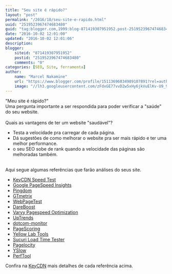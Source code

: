 ```yaml
---
title: "Seu site é rápido?"
layout: "post"
permalink: "/2016/10/seu-site-e-rapido.html"
uuid: "2519523967474683480"
guid: "tag:blogger.com,1999:blog-871419307951952.post-2519523967474683480"
date: "2016-10-02 12:01:00"
updated: "2016-10-02 12:01:06"
description: 
blogger:
    siteid: "871419307951952"
    postid: "2519523967474683480"
    comments: "0"
categories: [SEO, Site, ferramenta]
author: 
    name: "Marcel Nakamine"
    url: "https://www.blogger.com/profile/15113696834989107891?rel=author"
    image: "//lh3.googleusercontent.com/zFdxGE77vvD2w5xHy6jkVuElKv-U9_9qLkRYK8OnbDeJPtjSZ82UPq5w6hJ-SA=w35"
---
```


<div class="css-full-post-content js-full-post-content">
"Meu site é rápido?"<br />Uma pergunta importante a ser respondida para poder verificar a "saúde" do seu website.<br /><br />Quais as vantagens de ter um website "saudável"?<br /><ul><li>Testa a velocidade pra carregar de cada página.</li><li>Dá sugestões de como melhorar o website pra ser mais rápido e ter uma melhor performance.</li><li>o seu SEO sobe de rank quando a velocidade das páginas são melhoradas também.</li></ul><br />Aqui segue algumas referências que farão análises do seus site.<br /><ul><li><a href="https://tools.keycdn.com/speed" target="_blank">KeyCDN Speed Test</a></li><li><a href="https://developers.google.com/speed/pagespeed/insights/" target="_blank">Google PageSpeed Insights</a></li><li><a href="http://tools.pingdom.com/fpt/" target="_blank">Pingdom</a></li><li><a href="https://gtmetrix.com/" target="_blank">GTmetrix</a></li><li><a href="http://www.webpagetest.org/" target="_blank">WebPageTest</a></li><li><a href="https://www.dareboost.com/en/home" target="_blank">DareBoost</a></li><li><a href="https://varvy.com/pagespeed/" target="_blank">Varvy Pagespeed Optimization</a></li><li><a href="https://www.uptrends.com/tools/website-speed-test" target="_blank">UpTrends</a></li><li><a href="https://www.dotcom-tools.com/website-speed-test.aspx" target="_blank">dotcom-monitor</a></li><li><a href="http://www.pagescoring.com/website-speed-test/" target="_blank">PageScoring</a></li><li><a href="http://yellowlab.tools/" target="_blank">Yellow Lab Tools</a></li><li><a href="https://performance.sucuri.net/" target="_blank">Sucuri Load Time Tester</a></li><li><a href="http://pagelocity.com/" target="_blank">Pagelocity</a></li><li><a href="http://yslow.org/" target="_blank">YSlow</a></li><li><a href="https://github.com/devbridge/Performance" target="_blank">PerfTool</a></li></ul>Confira na <a href="https://www.keycdn.com/blog/website-speed-test-tools/" target="_blank">KeyCDN</a> mais detalhes de cada referência acima.
</div>